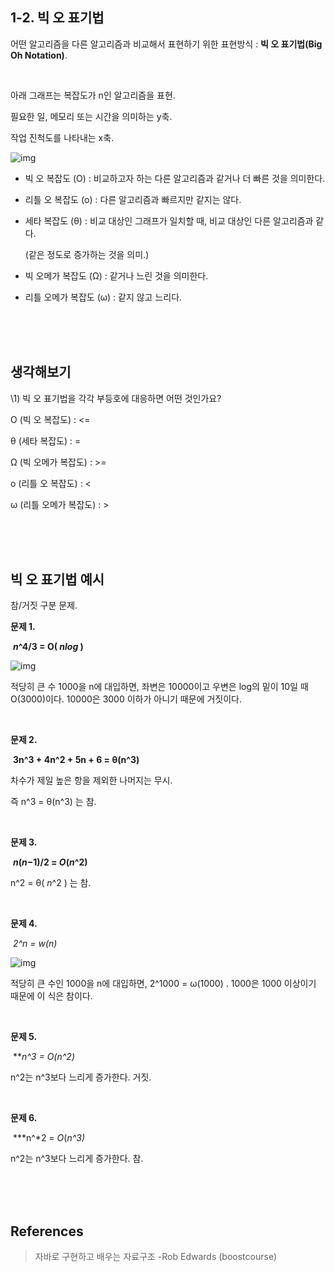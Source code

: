 ## 1-2. 빅 오 표기법

어떤 알고리즘을 다른 알고리즘과 비교해서 표현하기 위한 표현방식 :  **빅 오 표기법(Big Oh Notation)**.

<br>

아래 그래프는 복잡도가 n인 알고리즘을 표현.



필요한 일, 메모리 또는 시간을 의미하는 y축.

작업 진척도를 나타내는 x축.

![img](https://cphinf.pstatic.net/mooc/20210525_284/1621921589246JLuBn_PNG/mceclip0.png)

- 빅 오 복잡도 (O) : 비교하고자 하는 다른 알고리즘과 같거나 더 빠른 것을 의미한다.

* 리틀 오 복잡도 (o) : 다른 알고리즘과 빠르지만 같지는 않다.



- 세타 복잡도 (θ) :  비교 대상인 그래프가 일치할 때, 비교 대상인 다른 알고리즘과 같다.

  (같은 정도로 증가하는 것을 의미.)



- 빅 오메가 복잡도 (Ω) : 같거나 느린 것을 의미한다.

- 리틀 오메가 복잡도 (ω) : 같지 않고 느리다.

<br>

<br>

<br>

## 생각해보기

\1) 빅 오 표기법을 각각 부등호에 대응하면 어떤 것인가요?

O (빅 오 복잡도) : <=

θ (세타 복잡도) : =

Ω (빅 오메가 복잡도) : >=

o (리틀 오 복잡도) : <

ω (리틀 오메가 복잡도) : >

<br>

<br>

<br>

## 빅 오 표기법 예시

참/거짓 구분 문제.

**문제 1.**

​	***n*^4/3 = O( *nlog* )**

![img](https://cphinf.pstatic.net/mooc/20210525_250/1621922217702RNvY9_PNG/mceclip0.png)

적당히 큰 수 1000을 n에 대입하면, 좌변은 10000이고 우변은 log의 밑이 10일 때 O(3000)이다. 10000은 3000 이하가 아니기 때문에 거짓이다.

<br>

**문제 2.**

​	**3n^3 + 4n^2 + 5n + 6 = θ(n^3)**

차수가 제일 높은 항을 제외한 나머지는 무시.

즉 n^3 = θ(n^3) 는 참.

<br>

**문제 3.**

​	***n*(*n*−1)/2 = *O*(*n*^2)** 

n^2 =  θ( *n*^2 ) 는 참.

<br>

**문제 4.**

​	 **2^n *=* w*(*n)** 

![img](https://cphinf.pstatic.net/mooc/20210525_110/1621922362055Wlxcm_PNG/mceclip1.png)

적당히 큰 수인 1000을 n에 대입하면, 2^1000 =  ω(1000) . 1000은 1000 이상이기 때문에 이 식은 참이다.

<br>

**문제 5.**

​	***n^*3 = *O*(*n*^2)** 

n^2는 n^3보다 느리게 증가한다. 거짓.

<br>

**문제 6.**

​	 ***n^*2 = *O*(*n^*3)**

n^2는 n^3보다 느리게 증가한다. 참.

<br>

<br>

<br>

## References

> 자바로 구현하고 배우는 자료구조 -Rob Edwards (boostcourse) 